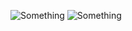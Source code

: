 ![Something](https://placehold.co/500x50/darkslateblue/mistyrose?text=dustin4242)
![Something](https://placehold.co/500x50@3x/darkslategray/mistyrose?text=Just+a+dude+who+programs+for+fun.)